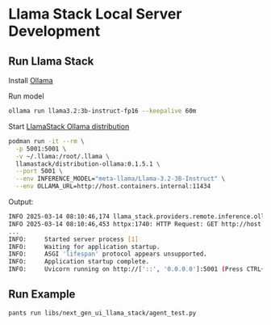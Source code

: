 # Llama Stack Local Server Development

## Run Llama Stack

Install [Ollama](https://ollama.com/download)

Run model

```sh
ollama run llama3.2:3b-instruct-fp16 --keepalive 60m 
```

Start [LlamaStack Ollama distribution](https://llama-stack.readthedocs.io/en/latest/distributions/self_hosted_distro/ollama.html#ollama-distribution
)

```sh
podman run -it --rm \
  -p 5001:5001 \
  -v ~/.llama:/root/.llama \
  llamastack/distribution-ollama:0.1.5.1 \
  --port 5001 \
  --env INFERENCE_MODEL="meta-llama/Llama-3.2-3B-Instruct" \
  --env OLLAMA_URL=http://host.containers.internal:11434
```
Output:
```sh
INFO 2025-03-14 08:10:46,174 llama_stack.providers.remote.inference.ollama.ollama:74: checking connectivity to Ollama at `http://host.containers.internal:11434`...
INFO 2025-03-14 08:10:46,453 httpx:1740: HTTP Request: GET http://host.containers.internal:11434/api/ps "HTTP/1.1 200 OK"
...
INFO:     Started server process [1]
INFO:     Waiting for application startup.
INFO:     ASGI 'lifespan' protocol appears unsupported.
INFO:     Application startup complete.
INFO:     Uvicorn running on http://['::', '0.0.0.0']:5001 (Press CTRL+C to quit)
```

## Run Example

```sh
pants run libs/next_gen_ui_llama_stack/agent_test.py
```

